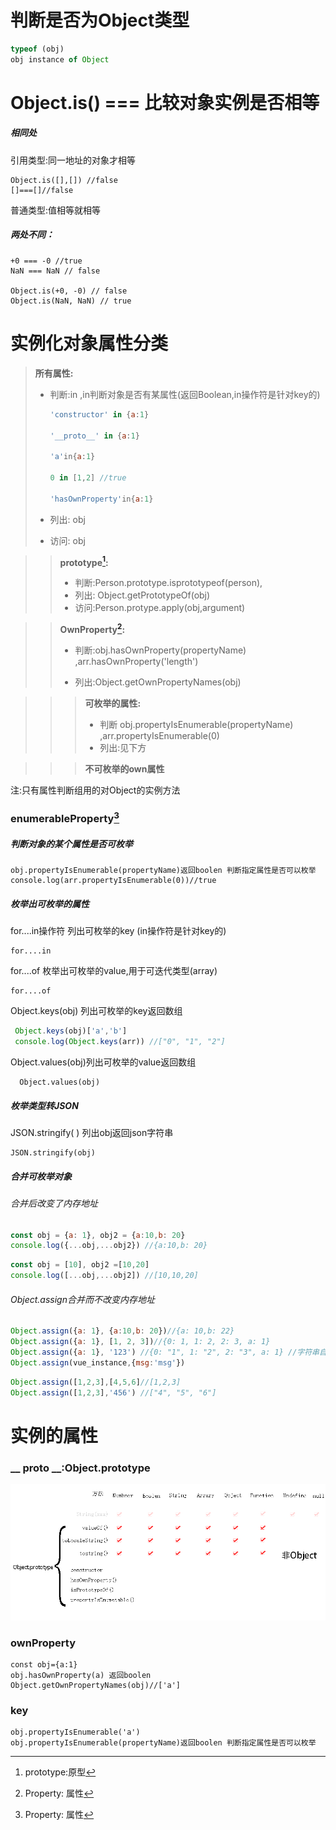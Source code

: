 [^1]: prototype:原型 
[^2]: Property: 属性

# 判断是否为Object类型

```js
typeof (obj)
obj instance of Object
```

# Object.is()  ===  比较对象实例是否相等

##### 相同处

引用类型:同一地址的对象才相等

```
Object.is([],[]) //false
[]===[]//false
```

普通类型:值相等就相等

##### 两处不同：

```
+0 === -0 //true
NaN === NaN // false

Object.is(+0, -0) // false
Object.is(NaN, NaN) // true
```



# 实例化对象属性分类

> __所有属性:__ 
>
> * 判断:in ,in判断对象是否有某属性(返回Boolean,in操作符是针对key的)
>
>   ```javascript
>   'constructor' in {a:1}
>   
>   '__proto__' in {a:1}
>   
>   'a'in{a:1}
>   
>   0 in [1,2] //true
>   
>   'hasOwnProperty'in{a:1}
>   ```
>
> * 列出: obj  
>
> * 访问: obj

>> __prototype[^1]:__
>>
>> * 判断:Person.prototype.isprototypeof(person),
>> * 列出: Object.getPrototypeOf(obj)
>> * 访问:Person.protype.apply(obj,argument)

>> __OwnProperty[^2]:__ 
>>
>> * 判断:obj.hasOwnProperty(propertyName) ,arr.hasOwnProperty('length')
>>
>> * 列出:Object.getOwnPropertyNames(obj)

>>> __可枚举的属性:__  
>>>
>>> * 判断 obj.propertyIsEnumerable(propertyName) ,arr.propertyIsEnumerable(0)
>>> * 列出:见下方

>>> __不可枚举的own属性__

注:只有属性判断组用的对Object的实例方法


### enumerableProperty[^2]


#####  判断对象的某个属性是否可枚举


````
obj.propertyIsEnumerable(propertyName)返回boolen 判断指定属性是否可以枚举
console.log(arr.propertyIsEnumerable(0))//true

````


##### 枚举出可枚举的属性
for....in操作符 列出可枚举的key (in操作符是针对key的)

```
for....in
```

for....of 枚举出可枚举的value,用于可迭代类型(array)

```
for....of
```


Object.keys(obj) 列出可枚举的key返回数组

````ts
 Object.keys(obj)['a','b']
 console.log(Object.keys(arr)) //["0", "1", "2"]
````
Object.values(obj)列出可枚举的value返回数组

```
  Object.values(obj)
```
##### 枚举类型转JSON

JSON.stringify( )   列出obj返回json字符串

```
JSON.stringify(obj) 
```

##### 合并可枚举对象

######  合并后改变了内存地址

```js
const obj = {a: 1}, obj2 = {a:10,b: 20}
console.log({...obj,...obj2}) //{a:10,b: 20}
```

```js
const obj = [10], obj2 =[10,20]
console.log([...obj,...obj2]) //[10,10,20]
```

######  Object.assign合并而不改变内存地址

```js
Object.assign({a: 1}, {a:10,b: 20})//{a: 10,b: 22}
Object.assign({a: 1}, [1, 2, 3])//{0: 1, 1: 2, 2: 3, a: 1}
Object.assign({a: 1}, '123') //{0: "1", 1: "2", 2: "3", a: 1} //字符串自动封装对象了
Object.assign(vue_instance,{msg:'msg'})
```

```js
Object.assign([1,2,3],[4,5,6]//[1,2,3]
Object.assign([1,2,3],'456') //["4", "5", "6"]
```

# 实例的属性

### __ proto __:Object.prototype

![](img/object.prototype.png)

### ownProperty

```
const obj={a:1}
obj.hasOwnProperty(a) 返回boolen 
Object.getOwnPropertyNames(obj)//['a']
```

### key

```
obj.propertyIsEnumerable('a')
obj.propertyIsEnumerable(propertyName)返回boolen 判断指定属性是否可以枚举
```

